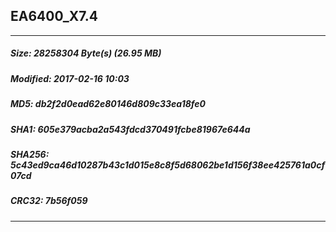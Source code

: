 ## EA6400_X7.4
 * * *
##### Size: 	28258304 Byte(s) (26.95 MB)
##### Modified: 2017-02-16 10:03
##### MD5: 	db2f2d0ead62e80146d809c33ea18fe0
##### SHA1: 	605e379acba2a543fdcd370491fcbe81967e644a
##### SHA256: 	5c43ed9ca46d10287b43c1d015e8c8f5d68062be1d156f38ee425761a0cf07cd
##### CRC32: 	7b56f059
* * *